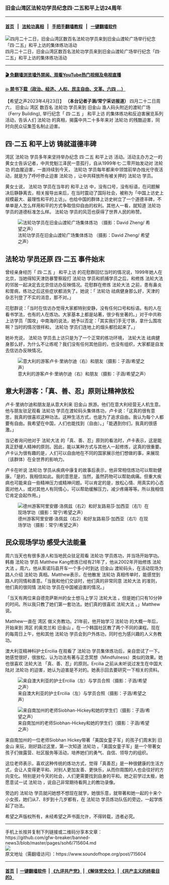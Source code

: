### 旧金山湾区法轮功学员纪念四·二五和平上访24周年
------------------------

#### [首页](https://github.com/gfw-breaker/banned-news3/blob/master/README.md) &nbsp;&nbsp;|&nbsp;&nbsp; [法轮功真相](https://github.com/begood0513/basic/blob/master/README.md)  &nbsp;&nbsp;|&nbsp;&nbsp; [手把手翻墙教程](https://github.com/gfw-breaker/guides/wiki)  &nbsp;&nbsp;|&nbsp;&nbsp; [一键翻墙软件](https://github.com/gfw-breaker/nogfw/blob/master/README.md)  



<div><img alt="四月二十二日，旧金山湾区数百名法轮功学员来到旧金山渡轮广场举行纪念「四·二五」和平上访的集体练功活动" src="https://img.soundofhope.org/2023-04/1682316308309.jpg"/>
<br/><figcaption class="caption">
 四月二十二日，旧金山湾区数百名法轮功学员来到旧金山渡轮广场举行纪念「四·二五」和平上访的集体练功活动
</figcaption></div><hr/>

#### [ 🎬  免翻墙浏览墙外禁闻、观看YouTube热门视频及电视直播](https://github.com/gfw-breaker/HelloWorld)

#### [ 💥  禁书下载（政治、经济、人权、民主自由、文革、六四 ...）](https://github.com/gfw-breaker/books/blob/master/README.md)

<div><div class="Content__Wrapper sc-1bvya0-0 elmmKw article_body" data-checkusr="" itemprop="articleBody">
 <div id="post_place_1">
 </div>
 <p class="meta-top">
  <span class="meta">
   【希望之声2023年4月23日】
  </span>
  <strong>
   （本台记者子涵/常宁采访报道）
  </strong>
  四月二十二日周六，
  <ok href="/term/1019">
   旧金山
  </ok>
  <ok href="/term/13685">
   湾区
  </ok>
  数百名
  <ok href="/term/968">
   法轮功
  </ok>
  学员来到
  <ok href="/term/1019">
   旧金山
  </ok>
  渔人码头附近的渡轮广场（Ferry Building), 举行纪念「
  <ok href="/term/136460">
   四·二五
  </ok>
  」
  <ok href="/term/43821">
   和平上访
  </ok>
  的集体练功和反迫害展览系列活动，告诉人们
  <ok href="/term/968">
   法轮功
  </ok>
  的真相，揭露中共二十多年来对
  <ok href="/term/968">
   法轮功
  </ok>
  的残酷迫害，同时向民众征集签名制止迫害。
 </p>
 <h2>
  <strong>
   <ok href="/term/136460">
    四·二五
   </ok>
   <ok href="/term/43821">
    和平上访
   </ok>
   铸就道德丰碑
  </strong>
 </h2>
 <p>
  <ok href="/term/13685">
   湾区
  </ok>
  <ok href="/term/968">
   法轮功
  </ok>
  学员多年来坚持举办纪念
  <ok href="/term/136460">
   四·二五
  </ok>
  <ok href="/term/43821">
   和平上访
  </ok>
  活动。活动主办方之一的黄女士告诉记者，中共党魁江泽民一意孤行，自从1999年七·二零开始发动对
  <ok href="/term/968">
   法轮功
  </ok>
  的血腥迫害，一直持续到今天，
  <ok href="/term/968">
   法轮功
  </ok>
  学员每年都来中领馆前举办烛光守夜活动，就是为了呼吁停止迫害
  <ok href="/term/968">
   法轮功
  </ok>
  ，让中共释放所有被关押的
  <ok href="/term/968">
   法轮功
  </ok>
  学员。
 </p>
 <p>
  黄女士说，
  <ok href="/term/968">
   法轮功
  </ok>
  学员在当年的
  <ok href="/term/43821">
   和平上访
  </ok>
  中，没有口号，没有标语，在问题解决后静静离去，相关报导出来后，在当时震动了国际社会，被称为「中国上访史上规模最大、最理性和平的上访」。也给中国的群体上访史树立了一个道德丰碑，不单单是人怎么样用和平的方式争取信仰自由的权利。其他人一看，就知道
  <ok href="/term/968">
   法轮功
  </ok>
  学员的道德标准怎么样。
  <ok href="/term/968">
   法轮功
  </ok>
  学员的风范也获得了世界人民的称赞。
 </p>
 <figure class="OImage__StyledFigure-sc-1lfley0-0 jWYblU">
  <img alt="法轮功学员在旧金山渡轮广场集体炼功 （摄影：David Zheng/ 希望之声）" src="https://img.soundofhope.org/2023-04/1682316199900.jpg"/>
  <br/><figcaption>
   法轮功学员在旧金山渡轮广场集体炼功 （摄影：David Zheng/ 希望之声）
  </figcaption>
 </figure>
 <h2>
  <strong>
   <ok href="/term/968">
    法轮功
   </ok>
   学员还原
   <ok href="/term/136460">
    四·二五
   </ok>
   事件始末
  </strong>
 </h2>
 <p>
  曾经亲身经历「
  <ok href="/term/136460">
   四·二五
  </ok>
  」
  <ok href="/term/43821">
   和平上访
  </ok>
  的花慰群回忆当时的情况说，1999年她人在北京，当她得知天津防暴警察殴打
  <ok href="/term/968">
   法轮功
  </ok>
  学员和抓捕学员之后，和修炼
  <ok href="/term/8055">
   法轮大法
  </ok>
  的邻居一起决定去北京信访办反映情况。花慰群在修炼
  <ok href="/term/8055">
   法轮大法
  </ok>
  之前，患有鼻炎和胃病，练功之后这些症状都消失了。她说：「
  <ok href="/term/968">
   法轮功
  </ok>
  祛病健身那么好，天津的杂志刊登了不实的消息，那不对。」
 </p>
 <p>
  花慰群说：「当时在信访办觉得大家都特别安静，没有任何口号和标语。有的人在看书学法，也有的人在炼功。大家基本上都是站著，很少有坐著的。」对于中共称上访学员「围攻」中南海的说法，她予以否定：「其实我们手无寸铁，拿什么围攻啊？当时的情况很祥和，
  <ok href="/term/968">
   法轮功
  </ok>
  学员们连地上的烟头都捡起来了。」
 </p>
 <p>
  她补充说，
  <ok href="/term/968">
   法轮功
  </ok>
  学员去上访只是为了一个正常的练功环境，
  <ok href="/term/8055">
   法轮大法
  </ok>
  祛病健身那么好，为什么不让练呢？我们没有任何其他目的，也没有组织，大家都是自发去信访办反映情况。
 </p>
 <figure class="OImage__StyledFigure-sc-1lfley0-0 jWYblU">
  <img alt="意大利的游客卢卡·里纳尔迪（右）和朋友（摄影：子涵/希望之声）" src="https://img.soundofhope.org/2023-04/1682316230781.jpg"/>
  <br/><figcaption>
   意大利的游客卢卡·里纳尔迪（右）和朋友（摄影：子涵/希望之声）
  </figcaption>
 </figure>
 <h2>
  <strong>
   意大利游客：「真、善、忍」原则让精神放松
  </strong>
 </h2>
 <p>
  卢卡·里纳尔迪和朋友是从意大利来
  <ok href="/term/1019">
   旧金山
  </ok>
  旅游。他们在意大利经营无人机生意。他与朋友驻足观看
  <ok href="/term/968">
   法轮功
  </ok>
  学员在渡轮码头集体炼功，卢卡说：「这真的很有意思，我真的很喜欢这种功法。这种生活方式，也是为了追求自由。我认为每个人都要有自由。我希望在中国，人们也能找到（自由）。」「能遇到你们，我真的很感激。」
 </p>
 <p>
  当记者询问他对于
  <ok href="/term/8055">
   法轮大法
  </ok>
  的「真、善、忍」原则的看法时，卢卡表示，这是能真正舒缓人精神的原则。因此，能以某种方式与其他人一起修炼，这真的很重要。卢卡认为很有趣的是，人们可以自由地在不同的国家展示他们想做的事，来展现（该群体）在全世界的影响力。
 </p>
 <p>
  卢卡在听说
  <ok href="/term/968">
   法轮功
  </ok>
  学员从疾病中康复的故事后表示，他非常相信炼功可以帮助健康。「是的，我相信如此。我的意思是，当然，虽然药物可以帮助病痛。但重大疾病也可能来自一些精神压力或精神问题。可以肯定的是，放松心情、用真实的心态面对他人，或对其他人有同情心，可以帮助缓解压力，减少疼痛等等。所以我相信它肯定会起作用。」
 </p>
 <figure class="OImage__StyledFigure-sc-1lfley0-0 jWYblU">
  <img alt="德州游客阿里安娜·洛佩兹（右2）和好友路易莎·加西亚（右1）在现场学功（摄影：常宁/希望之声）" src="https://img.soundofhope.org/2023-04/1682316249226.jpg"/>
  <br/><figcaption>
   德州游客阿里安娜·洛佩兹（右2）和好友路易莎·加西亚（右1）在现场学功（摄影：常宁/希望之声）
  </figcaption>
 </figure>
 <h2>
  <strong>
   民众现场学功 感受大法能量
  </strong>
 </h2>
 <p>
  周六当天也有很多游人和当地民众驻足观看
  <ok href="/term/968">
   法轮功
  </ok>
  学员炼功，并当场开始学功。韩裔
  <ok href="/term/968">
   法轮功
  </ok>
  学员 Matthew Kang修炼已经有21年了，他从2002年开始修炼
  <ok href="/term/8055">
   法轮大法
  </ok>
  。周六，他从索诺玛县开车一个多小时到达
  <ok href="/term/1019">
   旧金山
  </ok>
  渡轮码头，在活动现场为路人介绍
  <ok href="/term/968">
   法轮功
  </ok>
  真相。Matthew表示，在他散发
  <ok href="/term/968">
   法轮功
  </ok>
  真相传单时，能感觉到路人的同情和善意。「当我和他们交谈时，他们真的非常同意
  <ok href="/term/8055">
   法轮大法
  </ok>
  的准则，他们真的很同情
  <ok href="/term/968">
   法轮功
  </ok>
  学员在中国被迫害的情况。」
 </p>
 <p>
  「当天有两位来自德克萨斯州的女士想马上学习
  <ok href="/term/8055">
   法轮大法
  </ok>
  。但是她们只有10分钟的时间。所以我只教了她们第一套功法。她们真的很喜欢
  <ok href="/term/8055">
   法轮大法
  </ok>
  。」Matthew说。
 </p>
 <p>
  Matthew一直在
  <ok href="/term/13685">
   湾区
  </ok>
  做义务教功。21年前，他开始学习
  <ok href="/term/968">
   法轮功
  </ok>
  的大概一年后，开始来到
  <ok href="/term/13685">
   湾区
  </ok>
  的奥克兰和
  <ok href="/term/1019">
   旧金山
  </ok>
  。在一个韩国社区教了两个不同的课程。现在的每周日上午，他和其他
  <ok href="/term/968">
   法轮功
  </ok>
  学员会到户外炼功，同时也为感兴趣的人义务教功。
 </p>
 <p>
  澳大利亚精神科护士Ercilia 在观看了
  <ok href="/term/968">
   法轮功
  </ok>
  学员集体炼功后，亲自尝试了一下。她感觉很好，很放松，认为功法有著与正念冥想（Mindfulness）类似的效果。她也很喜欢
  <ok href="/term/8055">
   法轮大法
  </ok>
  「真、善、忍」的原则。Ercilia 之前从未听说过发生在中国大陆对
  <ok href="/term/968">
   法轮功
  </ok>
  的迫害，她认为迫害是不对的。她表示回去要研究一下相关的资料。
 </p>
 <figure class="OImage__StyledFigure-sc-1lfley0-0 jWYblU">
  <img alt="来自澳大利亚的护士Ercilia（左）与学员合照（摄影：子涵/希望之声）" src="https://img.soundofhope.org/2023-04/1682316270707.jpg"/>
  <br/><figcaption>
   来自澳大利亚的护士Ercilia（左）与学员合照（摄影：子涵/希望之声）
  </figcaption>
 </figure>
 <figure class="OImage__StyledFigure-sc-1lfley0-0 jWYblU">
  <img alt="来自南加州的老师Siobhan-Hickey和她的学生们（摄影：子涵/希望之声）" src="https://img.soundofhope.org/2023-04/1682316288297.jpg"/>
  <br/><figcaption>
   来自南加州的老师Siobhan-Hickey和她的学生们（摄影：子涵/希望之声）
  </figcaption>
 </figure>
 <p>
  来自南加州的一位老师Siobhan Hickey带著「美国女童子军」的孩子们周末到
  <ok href="/term/1019">
   旧金山
  </ok>
  来玩，刚好路过这里，第一次知道
  <ok href="/term/968">
   法轮功
  </ok>
  。「美国女童子军」是一个带著女孩子们做露营、社区服务等活动，培养她们的勇气、自信、领导力的组织。
 </p>
 <p>
  这位老师表示，喜欢这种传统的炼功方式，觉得「真善忍」是一种很健康的生活方式，会让人变得更平和、对别人更加友善、更快乐，从而你周围的人也会往好的方向变化。特别是对今天的社会，人们更需要找到自身的平和。她之前学过太极，她愿意试一试
  <ok href="/term/968">
   法轮功
  </ok>
  ，说自己非常期待看网上的教功录像。
 </p>
 <p>
  旁边的
  <ok href="/term/968">
   法轮功
  </ok>
  学员就问她想不想现在就学，她很乐意，就带著和她一起的十来个小女孩，她们从7、8岁到十几岁都有，在
  <ok href="/term/968">
   法轮功
  </ok>
  学员炼功队伍的旁边，一起学炼起了功法。
 </p>
 <p class="meta-btm">
  希望之声版权所有，未经希望之声书面允许，不得转载，违者必究。
 </p>
</div>
</div>
<hr/>
手机上长按并复制下列链接或二维码分享本文章：<br/>
https://github.com/gfw-breaker/banned-news3/blob/master/pages/soh6/715604.md <br/>
<a href='https://github.com/gfw-breaker/banned-news3/blob/master/pages/soh6/715604.md'><img src='https://github.com/gfw-breaker/banned-news3/blob/master/pages/soh6/715604.md.png'/></a> <br/>
原文地址（需翻墙访问）：https://www.soundofhope.org/post/715604


------------------------
#### [首页](https://github.com/gfw-breaker/banned-news3/blob/master/README.md) &nbsp;|&nbsp; [一键翻墙软件](https://github.com/gfw-breaker/nogfw/blob/master/README.md) &nbsp;| [《九评共产党》](https://github.com/gfw-breaker/9ping.md/blob/master/README.md#九评之一评共产党是什么) | [《解体党文化》](https://github.com/gfw-breaker/jtdwh.md/blob/master/README.md) | [《共产主义的终极目的》](https://github.com/gfw-breaker/gczydzjmd.md/blob/master/README.md)


<img src='http://gfw-breaker.win/banned-news3/pages/soh6/715604.md' width='0px' height='0px'/>